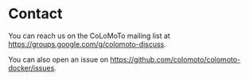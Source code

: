 # Contact

You can reach us on the CoLoMoTo mailing list at https://groups.google.com/g/colomoto-discuss.

You can also open an issue on https://github.com/colomoto/colomoto-docker/issues.
